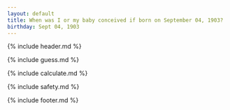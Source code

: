 ```yaml
---
layout: default
title: When was I or my baby conceived if born on September 04, 1903?
birthday: Sept 04, 1903
---
```


{% include header.md %}

{% include guess.md %}

{% include calculate.md %}

{% include safety.md %}

{% include footer.md %}



